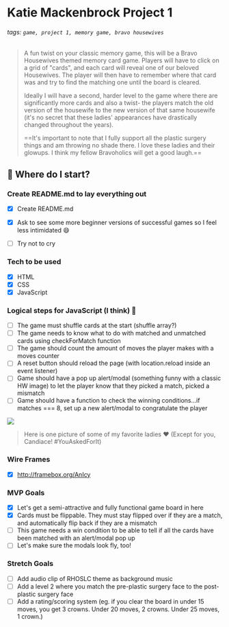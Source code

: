 # Katie Mackenbrock Project 1

###### tags: `game, project 1, memory game, bravo housewives`

> A fun twist on your classic memory game, this will be a Bravo Housewives themed memory card game. Players will have to click on a grid of "cards", and each card will reveal one of our beloved Housewives. The player will then have to remember where that card was and try to find the matching one until the board is cleared. 
> 
> Ideally I will have a second, harder level to the game where there are significantly more cards and also a twist- the players match the old version of the housewife to the new version of that same housewife (it's no secret that these ladies' appearances have drastically changed throughout the years). 
> 
> ==It's important to note that I fully support all the plastic surgery things and am throwing no shade there. I love these ladies and their glowups. I think my fellow Bravoholics will get a good laugh.==

## :memo: Where do I start?

### Create README.md to lay everything out

- [x] Create README.md
- [x] Ask to see some more beginner versions of successful games so I feel less intimidated :smile: 
- [ ] Try not to cry
 

### Tech to be used
- [x] HTML
- [x] CSS
- [x] JavaScript

### Logical steps for JavaScript (I think)  :shrug:

- [ ] The game must shuffle cards at the start (shuffle array?)
- [ ] The game needs to know what to do with matched and unmatched cards using checkForMatch function
- [ ] The game should count the amount of moves the player makes with a <span> moves counter
- [ ] A reset button should reload the page (with location.reload inside an event listener)
- [ ] Game should have a pop up alert/modal (something funny with a classic HW image) to let the player know that they picked a match, picked a mismatch
- [ ] Game should have a function to check the winning conditions...if matches === 8, set up a new alert/modal to congratulate the player

![](https://i.imgur.com/x9kUM1X.jpg)
> Here is one picture of some of my favorite ladies :heart: (Except for you, Candiace! #YouAskedForIt)

### Wire Frames

- [x] http://framebox.org/AnIcy

### MVP Goals
- [x] Let's get a semi-attractive and fully functional game board in here
- [x] Cards must be flippable. They must stay flipped over if they are a match, and automatically flip back if they are a mismatch
- [ ] This game needs a win condition to be able to tell if all the cards have been matched with an alert/modal pop up
- [ ] Let's make sure the modals look fly, too!

### Stretch Goals

- [ ] Add audio clip of RHOSLC theme as background music
- [ ] Add a level 2 where you match the pre-plastic surgery face to the post-plastic surgery face
- [ ] Add a rating/scoring system (eg. if you clear the board in under 15 moves, you get 3 crowns. Under 20 moves, 2 crowns. Under 25 moves, 1 crown.)